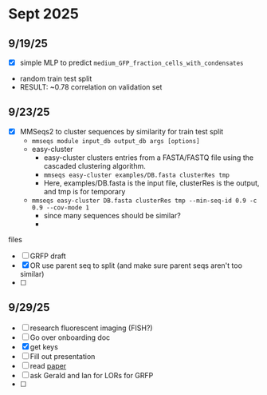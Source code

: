 
# Sept 2025
## 9/19/25
- [x] simple MLP to predict `medium_GFP_fraction_cells_with_condensates`
- random train test split
- RESULT: ~0.78 correlation on validation set

## 9/23/25
- [x] MMSeqs2 to cluster sequences by similarity for train test split
	- `mmseqs module input_db output_db args [options]`
	- easy-cluster
		-  easy-cluster clusters entries from a FASTA/FASTQ file using the cascaded clustering algorithm.
		- `mmseqs easy-cluster examples/DB.fasta clusterRes tmp`
		- Here, examples/DB.fasta is the input file, clusterRes is the output, and tmp is for temporary
	- `mmseqs easy-cluster DB.fasta clusterRes tmp --min-seq-id 0.9 -c 0.9 --cov-mode 1`
		- since many sequences should be similar?
		- 
files
- [ ] GRFP draft
- [x] OR use parent seq to split (and make sure parent seqs aren't too similar)
- [ ] 
## 9/29/25
- [ ] research fluorescent imaging (FISH?)
- [ ] Go over onboarding doc
- [x] get keys
- [ ] Fill out presentation 
- [ ] read [paper ](https://www.sciencedirect.com/science/article/pii/S0092867418307311?via%3Dihub)
- [ ] ask Gerald and Ian for LORs for GRFP
- [ ] 
